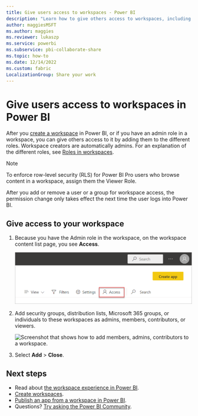```yaml
---
title: Give users access to workspaces - Power BI
description: "Learn how to give others access to workspaces, including collections of dashboards, reports, and paginated reports built to deliver key metrics for your organization."
author: maggiesMSFT
ms.author: maggies
ms.reviewer: lukaszp
ms.service: powerbi
ms.subservice: pbi-collaborate-share
ms.topic: how-to
ms.date: 12/14/2022
ms.custom: fabric
LocalizationGroup: Share your work
---
```

# Give users access to workspaces in Power BI

After you [create a workspace](service-create-the-new-workspaces.md) in Power BI, or if you have an admin role in a workspace, you can give others access to it by adding them to the different roles. Workspace creators are automatically admins. For an explanation of the different roles, see [Roles in workspaces](service-roles-new-workspaces.md).

> [!NOTE]
> To enforce row-level security (RLS) for Power BI Pro users who browse content in a workspace, assign them the Viewer Role.
> 
> After you add or remove a user or a group for workspace access, the permission change only takes effect the next time the user logs into Power BI.

## Give access to your workspace

1. Because you have the Admin role in the workspace, on the workspace content list page, you see **Access**.

    ![Screenshot that shows the Workspaces content list.](media/service-create-the-new-workspaces/power-bi-workspace-access-icon.png)

1. Add security groups, distribution lists, Microsoft 365 groups, or individuals to these workspaces as admins, members, contributors, or viewers. 

    ![Screenshot that shows how to add members, admins, contributors to a workspace.](media/service-create-the-new-workspaces/power-bi-workspace-add-members.png)

9. Select **Add** > **Close**.

## Next steps
* Read about [the workspace experience in Power BI](service-new-workspaces.md).
* [Create workspaces](service-create-the-new-workspaces.md).
* [Publish an app from a workspace in Power BI](service-create-distribute-apps.md).
* Questions? [Try asking the Power BI Community](https://community.powerbi.com/).
